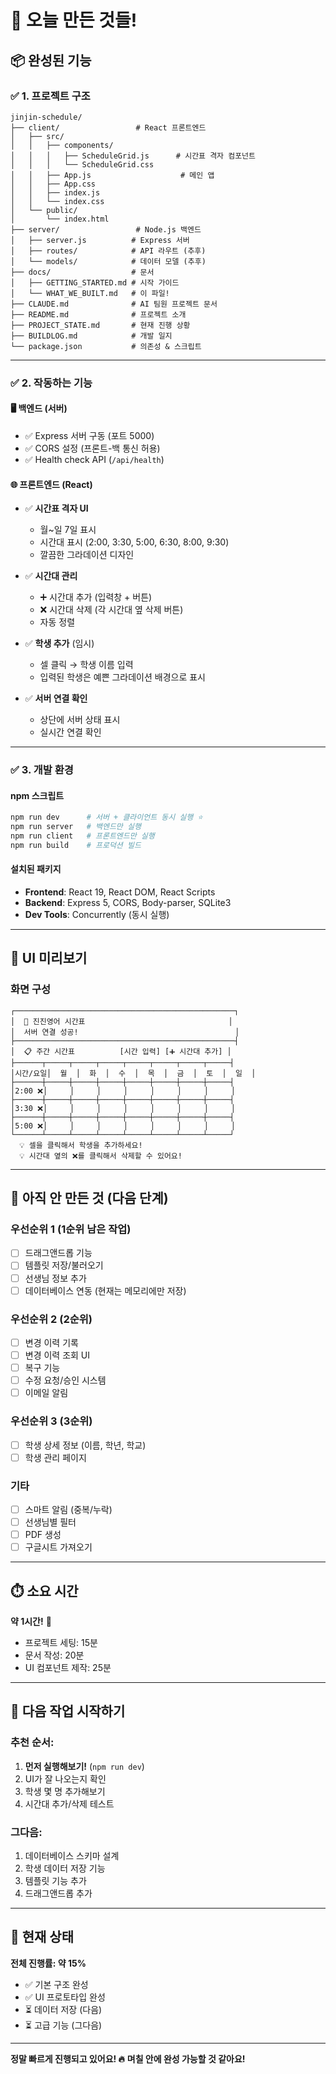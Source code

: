 # 🎉 오늘 만든 것들!

## 📦 완성된 기능

### ✅ 1. 프로젝트 구조
```
jinjin-schedule/
├── client/                 # React 프론트엔드
│   ├── src/
│   │   ├── components/
│   │   │   ├── ScheduleGrid.js      # 시간표 격자 컴포넌트
│   │   │   └── ScheduleGrid.css
│   │   ├── App.js                    # 메인 앱
│   │   ├── App.css
│   │   ├── index.js
│   │   └── index.css
│   └── public/
│       └── index.html
├── server/                 # Node.js 백엔드
│   ├── server.js          # Express 서버
│   ├── routes/            # API 라우트 (추후)
│   └── models/            # 데이터 모델 (추후)
├── docs/                  # 문서
│   ├── GETTING_STARTED.md # 시작 가이드
│   └── WHAT_WE_BUILT.md   # 이 파일!
├── CLAUDE.md              # AI 팀원 프로젝트 문서
├── README.md              # 프로젝트 소개
├── PROJECT_STATE.md       # 현재 진행 상황
├── BUILDLOG.md            # 개발 일지
└── package.json           # 의존성 & 스크립트
```

---

### ✅ 2. 작동하는 기능

#### 🖥️ 백엔드 (서버)
- ✅ Express 서버 구동 (포트 5000)
- ✅ CORS 설정 (프론트-백 통신 허용)
- ✅ Health check API (`/api/health`)

#### 🌐 프론트엔드 (React)
- ✅ **시간표 격자 UI**
  - 월~일 7일 표시
  - 시간대 표시 (2:00, 3:30, 5:00, 6:30, 8:00, 9:30)
  - 깔끔한 그라데이션 디자인

- ✅ **시간대 관리**
  - ➕ 시간대 추가 (입력창 + 버튼)
  - ❌ 시간대 삭제 (각 시간대 옆 삭제 버튼)
  - 자동 정렬

- ✅ **학생 추가** (임시)
  - 셀 클릭 → 학생 이름 입력
  - 입력된 학생은 예쁜 그라데이션 배경으로 표시

- ✅ **서버 연결 확인**
  - 상단에 서버 상태 표시
  - 실시간 연결 확인

---

### ✅ 3. 개발 환경

#### npm 스크립트
```bash
npm run dev      # 서버 + 클라이언트 동시 실행 ⭐
npm run server   # 백엔드만 실행
npm run client   # 프론트엔드만 실행
npm run build    # 프로덕션 빌드
```

#### 설치된 패키지
- **Frontend**: React 19, React DOM, React Scripts
- **Backend**: Express 5, CORS, Body-parser, SQLite3
- **Dev Tools**: Concurrently (동시 실행)

---

## 🎨 UI 미리보기

### 화면 구성
```
┌─────────────────────────────────────────────────┐
│  📅 진진영어 시간표                                │
│  서버 연결 성공!                                   │
├─────────────────────────────────────────────────┤
│  📋 주간 시간표          [시간 입력] [➕ 시간대 추가] │
├──────┬─────┬─────┬─────┬─────┬─────┬─────┬─────┤
│시간/요일│  월  │  화  │  수  │  목  │  금  │  토  │  일  │
├──────┼─────┼─────┼─────┼─────┼─────┼─────┼─────┤
│2:00 ❌│     │     │     │     │     │     │     │
├──────┼─────┼─────┼─────┼─────┼─────┼─────┼─────┤
│3:30 ❌│     │     │     │     │     │     │     │
├──────┼─────┼─────┼─────┼─────┼─────┼─────┼─────┤
│5:00 ❌│     │     │     │     │     │     │     │
└──────┴─────┴─────┴─────┴─────┴─────┴─────┴─────┘
  💡 셀을 클릭해서 학생을 추가하세요!
  💡 시간대 옆의 ❌를 클릭해서 삭제할 수 있어요!
```

---

## 🚧 아직 안 만든 것 (다음 단계)

### 우선순위 1 (1순위 남은 작업)
- [ ] 드래그앤드롭 기능
- [ ] 템플릿 저장/불러오기
- [ ] 선생님 정보 추가
- [ ] 데이터베이스 연동 (현재는 메모리에만 저장)

### 우선순위 2 (2순위)
- [ ] 변경 이력 기록
- [ ] 변경 이력 조회 UI
- [ ] 복구 기능
- [ ] 수정 요청/승인 시스템
- [ ] 이메일 알림

### 우선순위 3 (3순위)
- [ ] 학생 상세 정보 (이름, 학년, 학교)
- [ ] 학생 관리 페이지

### 기타
- [ ] 스마트 알림 (중복/누락)
- [ ] 선생님별 필터
- [ ] PDF 생성
- [ ] 구글시트 가져오기

---

## ⏱️ 소요 시간

**약 1시간!** 🚀

- 프로젝트 세팅: 15분
- 문서 작성: 20분
- UI 컴포넌트 제작: 25분

---

## 💪 다음 작업 시작하기

### 추천 순서:
1. **먼저 실행해보기!** (`npm run dev`)
2. UI가 잘 나오는지 확인
3. 학생 몇 명 추가해보기
4. 시간대 추가/삭제 테스트

### 그다음:
1. 데이터베이스 스키마 설계
2. 학생 데이터 저장 기능
3. 템플릿 기능 추가
4. 드래그앤드롭 추가

---

## 🎯 현재 상태

**전체 진행률: 약 15%**

- ✅ 기본 구조 완성
- ✅ UI 프로토타입 완성
- ⏳ 데이터 저장 (다음)
- ⏳ 고급 기능 (그다음)

---

**정말 빠르게 진행되고 있어요! 🔥**
**며칠 안에 완성 가능할 것 같아요!**
